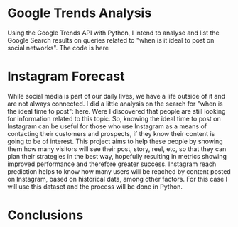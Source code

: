 # Google Trends Analysis
Using the Google Trends API with Python, I intend to analyse and list the Google Search results on queries related to "when is it ideal to post on social networks".
The code is here


# Instagram Forecast
While social media is part of our daily lives, we have a life outside of it and are not always connected.
I did a little analysis on the search for "when is the ideal time to post": here. Were I discovered that people are still looking for information related to this topic.
So, knowing the ideal time to post on Instagram can be useful for those who use Instagram as a means of contacting their customers and prospects, if they know their content is going to be of interest.
This project aims to help these people by showing them how many visitors will see their post, story, reel, etc, so that they can plan their strategies in the best way, hopefully resulting in metrics showing improved performance and therefore greater success. Instagram reach prediction helps to know how many users will be reached by content posted on Instagram, based on historical data, among other factors.
For this case I will use this dataset and the process will be done in Python.

# Conclusions
